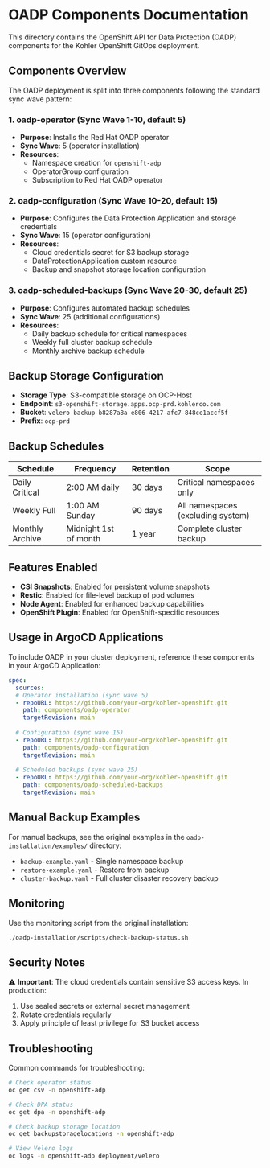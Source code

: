 # OADP Components Documentation

This directory contains the OpenShift API for Data Protection (OADP) components for the Kohler OpenShift GitOps deployment.

## Components Overview

The OADP deployment is split into three components following the standard sync wave pattern:

### 1. oadp-operator (Sync Wave 1-10, default 5)
- **Purpose**: Installs the Red Hat OADP operator
- **Sync Wave**: 5 (operator installation)
- **Resources**:
  - Namespace creation for `openshift-adp`
  - OperatorGroup configuration
  - Subscription to Red Hat OADP operator

### 2. oadp-configuration (Sync Wave 10-20, default 15)
- **Purpose**: Configures the Data Protection Application and storage credentials
- **Sync Wave**: 15 (operator configuration)
- **Resources**:
  - Cloud credentials secret for S3 backup storage
  - DataProtectionApplication custom resource
  - Backup and snapshot storage location configuration

### 3. oadp-scheduled-backups (Sync Wave 20-30, default 25)
- **Purpose**: Configures automated backup schedules
- **Sync Wave**: 25 (additional configurations)
- **Resources**:
  - Daily backup schedule for critical namespaces
  - Weekly full cluster backup schedule
  - Monthly archive backup schedule

## Backup Storage Configuration

- **Storage Type**: S3-compatible storage on OCP-Host
- **Endpoint**: `s3-openshift-storage.apps.ocp-prd.kohlerco.com`
- **Bucket**: `velero-backup-b8287a8a-e806-4217-afc7-848ce1accf5f`
- **Prefix**: `ocp-prd`

## Backup Schedules

| Schedule | Frequency | Retention | Scope |
|----------|-----------|-----------|-------|
| Daily Critical | 2:00 AM daily | 30 days | Critical namespaces only |
| Weekly Full | 1:00 AM Sunday | 90 days | All namespaces (excluding system) |
| Monthly Archive | Midnight 1st of month | 1 year | Complete cluster backup |

## Features Enabled

- **CSI Snapshots**: Enabled for persistent volume snapshots
- **Restic**: Enabled for file-level backup of pod volumes
- **Node Agent**: Enabled for enhanced backup capabilities
- **OpenShift Plugin**: Enabled for OpenShift-specific resources

## Usage in ArgoCD Applications

To include OADP in your cluster deployment, reference these components in your ArgoCD Application:

```yaml
spec:
  sources:
  # Operator installation (sync wave 5)
  - repoURL: https://github.com/your-org/kohler-openshift.git
    path: components/oadp-operator
    targetRevision: main
  
  # Configuration (sync wave 15)
  - repoURL: https://github.com/your-org/kohler-openshift.git
    path: components/oadp-configuration
    targetRevision: main
  
  # Scheduled backups (sync wave 25)
  - repoURL: https://github.com/your-org/kohler-openshift.git
    path: components/oadp-scheduled-backups
    targetRevision: main
```

## Manual Backup Examples

For manual backups, see the original examples in the `oadp-installation/examples/` directory:
- `backup-example.yaml` - Single namespace backup
- `restore-example.yaml` - Restore from backup
- `cluster-backup.yaml` - Full cluster disaster recovery backup

## Monitoring

Use the monitoring script from the original installation:
```bash
./oadp-installation/scripts/check-backup-status.sh
```

## Security Notes

⚠️ **Important**: The cloud credentials contain sensitive S3 access keys. In production:
1. Use sealed secrets or external secret management
2. Rotate credentials regularly
3. Apply principle of least privilege for S3 bucket access

## Troubleshooting

Common commands for troubleshooting:
```bash
# Check operator status
oc get csv -n openshift-adp

# Check DPA status
oc get dpa -n openshift-adp

# Check backup storage location
oc get backupstoragelocations -n openshift-adp

# View Velero logs
oc logs -n openshift-adp deployment/velero
```
